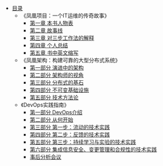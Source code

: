 * [目录](README.md)
    * 《凤凰项目：一个IT运维的传奇故事》
        * [第一章 本书人物表](phonenix_project/ch01.md)
        * [第二章 故事线](phonenix_project/ch02.md)
        * [第三章 对三步工作法的解释](phonenix_project/ch03.md)
        * [第四章 个人总结](phonenix_project/ch04.md)
        * [第五章 书中英文缩写](phonenix_project/ch05.md)
    * 《凤凰架构：构建可靠的大型分布式系统》
        * [第一部分 演进中的架构](phonenix_architecture/ch01.md)
        * [第二部分 架构师的视角](phonenix_architecture/ch02.md)
        * [第三部分 分布式的基石](phonenix_architecture/ch03.md)
        * [第四部分 不可变基础设施](phonenix_architecture/ch04.md)
        * [第五部分 技术方法论](phonenix_architecture/ch05.md)
    * 《DevOps实践指南》
        * [第一部分 DevOps介绍](devops_handbook/ch01.md)
        * [第二部分 从何开始](devops_handbook/ch02.md)
        * [第三部分 第一步：流动的技术实践](devops_handbook/ch03.md)
        * [第四部分 第二步：反馈的技术实践](devops_handbook/ch04.md)
        * [第五部分 第三步：持续学习与实验的技术实践](devops_handbook/ch05.md)
        * [第六部分 集成信息安全、变更管理和合规性的技术实践](devops_handbook/ch06.md)
        * [事后分析会议](devops_handbook/Ex-post-Analysis-Meeting.md)